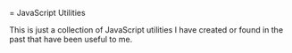 = JavaScript Utilities

This is just a collection of JavaScript utilities I have created or found in the past that have been useful to me.